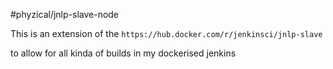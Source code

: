 #phyzical/jnlp-slave-node

This is an extension of the `https://hub.docker.com/r/jenkinsci/jnlp-slave` 

to allow for all kinda of builds in my dockerised jenkins